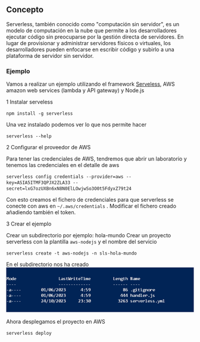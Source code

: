 ## Concepto
Serverless, también conocido como "computación sin servidor", es un modelo de computación en la nube que permite a los desarrolladores ejecutar código sin preocuparse por la gestión directa de servidores. En lugar de provisionar y administrar servidores físicos o virtuales, los desarrolladores pueden enfocarse en escribir código y subirlo a una plataforma de servidor sin servidor.

### Ejemplo
Vamos a realizar un ejemplo utilizando  el framework [Serveless](https://www.serverless.com/), AWS amazon web services (lambda y API gateway) y Node.js

1 Instalar serveless

```shell
npm install -g serverless
```
Una vez instalado podemos ver lo que nos permite hacer

```shell
serverless --help
```
2 Configurar el proveedor de AWS

Para tener las credenciales de AWS, tendremos que abrir un laboratorio y tenemos las credenciales en el detalle de aws

```shell
serverless config credentials --provider=aws --key=ASIA5ITMF3QPJX2ZLA33 --secret=lxG7ozUXBn6xN8N0ElLOwjwSo3O0t5FdyxZ79t24
```
Con esto creamos el fichero de credenciales para que serverless se conecte con aws en `~/.aws/credentials` . Modificar el fichero creado añadiendo también el token.

3 Crear el ejemplo

Crear un subdirectorio por ejemplo: hola-mundo
Crear un proyecto serverless con la plantilla `aws-nodejs` y el nombre del servicio

```shell
serverless create -t aws-nodejs -n sls-hola-mundo
```
En el subdirectorio nos ha creado
![proyecto](img/proyecto.png)

Ahora  desplegamos el proyecto en AWS 

```shell
serverless deploy


